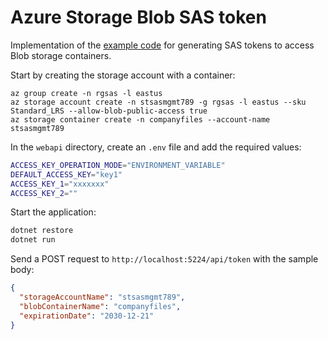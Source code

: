 # Azure Storage Blob SAS token

Implementation of the [example code](https://learn.microsoft.com/en-us/azure/storage/blobs/sas-service-create-dotnet?tabs=dotnet) for generating SAS tokens to access Blob storage containers.

Start by creating the storage account with a container:

```
az group create -n rgsas -l eastus
az storage account create -n stsasmgmt789 -g rgsas -l eastus --sku Standard_LRS --allow-blob-public-access true
az storage container create -n companyfiles --account-name stsasmgmt789
```

In the `webapi` directory, create an `.env` file and add the required values:

```sh
ACCESS_KEY_OPERATION_MODE="ENVIRONMENT_VARIABLE"
DEFAULT_ACCESS_KEY="key1"
ACCESS_KEY_1="xxxxxxx"
ACCESS_KEY_2=""
```

Start the application:

```sh
dotnet restore
dotnet run
```

Send a POST request to `http://localhost:5224/api/token` with the sample body:

```json
{
  "storageAccountName": "stsasmgmt789",
  "blobContainerName": "companyfiles",
  "expirationDate": "2030-12-21"
}
```
